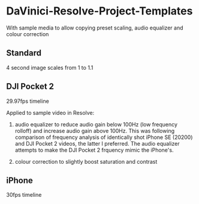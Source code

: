 # DaVinici-Resolve-Project-Templates
With sample media to allow copying preset scaling, audio equalizer and colour correction 

## Standard
4 second image scales from 1 to 1.1

## DJI Pocket 2 
29.97fps timeline

Applied to sample video in Resolve:

1. audio equalizer to reduce audio gain below 100Hz (low frequency rolloff) and increase audio gain above 100Hz. This was following comparison of frequency analysis of identically shot iPhone SE (20200) and DJI Pocket 2 videos, the latter I preferred. The audio equalizer attempts to make the DJI Pocket 2 frquency mimic the iPhone's. 

2. colour correction to slightly boost saturation and contrast

## iPhone 
30fps timeline

